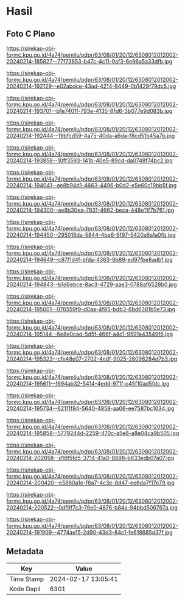 # Hasil

## Foto C Plano

https://sirekap-obj-formc.kpu.go.id/4a74/pemilu/pdpr/63/08/01/20/12/6308012012002-20240214-185827--77f73853-b47c-4c11-9af3-6e96a5a33dfb.jpg

https://sirekap-obj-formc.kpu.go.id/4a74/pemilu/pdpr/63/08/01/20/12/6308012012002-20240214-192129--e02abdce-43ad-4214-8449-0b1429f79dc5.jpg

https://sirekap-obj-formc.kpu.go.id/4a74/pemilu/pdpr/63/08/01/20/12/6308012012002-20240214-193701--b1e7401f-793e-4135-81d6-3b077e9d083b.jpg

https://sirekap-obj-formc.kpu.go.id/4a74/pemilu/pdpr/63/08/01/20/12/6308012012002-20240214-192444--19bfcd59-4a75-40da-a6da-f8cd51b45a7b.jpg

https://sirekap-obj-formc.kpu.go.id/4a74/pemilu/pdpr/63/08/01/20/12/6308012012002-20240214-193858--10ff3593-141b-40e5-89cd-da0748f74bc2.jpg

https://sirekap-obj-formc.kpu.go.id/4a74/pemilu/pdpr/63/08/01/20/12/6308012012002-20240214-194041--ae8b94d1-4663-4496-b0d2-e5e60c19bb5f.jpg

https://sirekap-obj-formc.kpu.go.id/4a74/pemilu/pdpr/63/08/01/20/12/6308012012002-20240214-194300--ae8b30ea-7931-4662-beca-448e11f7b761.jpg

https://sirekap-obj-formc.kpu.go.id/4a74/pemilu/pdpr/63/08/01/20/12/6308012012002-20240214-194450--295018da-5844-4ba6-9f97-5420a6a1a0fb.jpg

https://sirekap-obj-formc.kpu.go.id/4a74/pemilu/pdpr/63/08/01/20/12/6308012012002-20240214-194649--c97f1d4f-bfda-4363-9b89-ed97fbe8adb1.jpg

https://sirekap-obj-formc.kpu.go.id/4a74/pemilu/pdpr/63/08/01/20/12/6308012012002-20240214-194843--b1d6ebce-8ac3-4729-aae3-0788af6528b0.jpg

https://sirekap-obj-formc.kpu.go.id/4a74/pemilu/pdpr/63/08/01/20/12/6308012012002-20240214-195001--076559f9-d0aa-4f85-bdb3-6bd6381b5e73.jpg

https://sirekap-obj-formc.kpu.go.id/4a74/pemilu/pdpr/63/08/01/20/12/6308012012002-20240214-195144--6e8e0cad-5d5f-466f-a4c1-9591a43549f6.jpg

https://sirekap-obj-formc.kpu.go.id/4a74/pemilu/pdpr/63/08/01/20/12/6308012012002-20240214-195323--cfe48e07-2702-4edf-9025-28098284d7b3.jpg

https://sirekap-obj-formc.kpu.go.id/4a74/pemilu/pdpr/63/08/01/20/12/6308012012002-20240214-195611--f694ab32-5414-4edd-971f-c45f10ad5fdc.jpg

https://sirekap-obj-formc.kpu.go.id/4a74/pemilu/pdpr/63/08/01/20/12/6308012012002-20240214-195734--62111f94-5640-4858-aa06-ee7587bc1034.jpg

https://sirekap-obj-formc.kpu.go.id/4a74/pemilu/pdpr/63/08/01/20/12/6308012012002-20240214-195858--5779244d-2259-470c-a5e8-a8e04ca9b505.jpg

https://sirekap-obj-formc.kpu.go.id/4a74/pemilu/pdpr/63/08/01/20/12/6308012012002-20240214-202858--d18f5fd5-3714-41a0-8898-b633edb07a07.jpg

https://sirekap-obj-formc.kpu.go.id/4a74/pemilu/pdpr/63/08/01/20/12/6308012012002-20240214-200420--e5860a1e-f8a7-4c3e-8d47-ee6da7f17e79.jpg

https://sirekap-obj-formc.kpu.go.id/4a74/pemilu/pdpr/63/08/01/20/12/6308012012002-20240214-200522--0df9f7c3-79e0-4876-b84a-94bbd506767a.jpg

https://sirekap-obj-formc.kpu.go.id/4a74/pemilu/pdpr/63/08/01/20/12/6308012012002-20240214-191909--4774ae15-2d90-43d3-84c1-fe618685d37f.jpg


## Metadata

| Key        | Value               |
| ---------- | ------------------- |
| Time Stamp | 2024-02-17 13:05:41 |
| Kode Dapil | 6301                |



